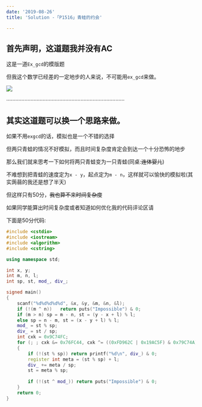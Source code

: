 ```yaml
---
date: '2019-08-26'
title: 'Solution -「P1516」青蛙的约会'

---
```


## 首先声明，这道题我并没有AC



这是一道`Ex_gcd`的模版题



但我这个数学已经差的一定地步的人来说，不可能用`ex_gcd`来做。

![](https://c-ssl.duitang.com/uploads/item/201607/24/20160724155346_QU3FC.jpeg)

··············································································

## 其实这道题可以换一个思路来做。

如果不用`exgcd`的话，模拟也是一个不错的选择

但两只青蛙的情况不好模拟，而且时间复杂度肯定会到达一个十分恐怖的地步

那么我们就来思考一下如何将两只青蛙变为一只青蛙(同桌:~~连体婴儿~~)

不难想到把青蛙的速度定为`x - y`，起点定为`m - n`，这样就可以愉快的模拟啦(其实蒟蒻的我还是想了半天)

但这样只有50分，~~我也算不来时间复杂度~~

如果同学能算出时间复杂度或者知道如何优化我的代码评论区请

下面是50分代码:

```cpp
#include <cstdio>
#include <iostream>
#include <algorithm>
#include <cstring>

using namespace std;

int x, y;
int m, n, l;
int sp, st, mod_, div_;

signed main()
{
	scanf("%d%d%d%d%d", &x, &y, &m, &n, &l);
	if (!(m ^ n))	return puts("Impossible") & 0;
	if (m > n) sp = m - n, st = (y - x + l) % l; 
	else sp = n - m, st = (x - y + l) % l;
	mod_ = st % sp;
	div_ = st / sp;
	int cxk = 0x9C74FC;
	for (; ; cxk &= 0x76FC44, cxk ^= ((0xFD962C | 0x19AC5F) & 0x79C74A))
	{
		if (!(st % sp)) return printf("%d\n", div_) & 0;
		register int meta = (st % sp) + l;
		div_ += meta / sp;
		st = meta % sp;
		
		if (!(st ^ mod_)) return puts("Impossible") & 0;
	}
	return 0;
}
```

